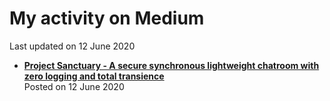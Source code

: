 # My activity on Medium
Last updated on 12 June 2020

* [**Project Sanctuary - A secure synchronous lightweight chatroom with zero logging and total transience**](https://medium.com/@t0xic0der/project-sanctuary-5fd4bf8f86b6)  
Posted on 12 June 2020
